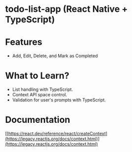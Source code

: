 # todo-list-app (React Native + TypeScript)

# Features
 - Add, Edit, Delete, and Mark as Completed

# What to Learn?
 - List handling with TypeScript.
 - Context API space control.
 - Validation for user's prompts with TypeScript.

# Documentation

[[https://react.dev/reference/react/createContext](https://legacy.reactjs.org/docs/context.html)](https://legacy.reactjs.org/docs/context.html)
